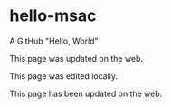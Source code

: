 # hello-msac
A GitHub "Hello, World"

This page was updated on the web.

This page was edited locally.

This page has been updated on the web.
